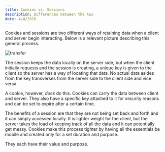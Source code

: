 ```yaml
---
title: Cookies vs. Sessions
description: Differences between the two
date: 4/4/2016
---
```


Cookies and sessions are two different ways of retaining data when a client and server begin interacting. Below is a relevant picture describing this general process.

![transfer](http://ssunday.github.io/assets/post-images/client-server-computing.jpg)

The session keeps the data locally on the server side, but when the client initially requests and the session is creating, a unique key is given to the client so the server has a way of locating that data. No actual data asides from the key transverses from the server side to the client side and vice versa.

A cookie, however, *does* do this. Cookies can carry the data between client and server. They also have a specific key attached to it for security reasons and can be set to expire after a certain time.

The benefits of a session are that they are not being set back and forth and it can simply accessed locally. It is lighter weight for the client, but the server takes the load of keeping track of all the data and it can potentially get messy. Cookies make this process tighter by having all the essentials be mobile and created only for a set duration and purpose.

They each have their value and purpose.
